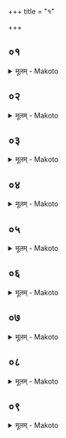+++
title = "१"

+++


## ०१
<details><summary>मूलम् - Makoto</summary>

समुद्रं꣡ वा꣡ एते꣡ प्र꣡तरन्ति ।॥  
ये꣡ संवत्सरा꣡य दीक्षन्ते त꣡स्य तीर्थ꣡म् एव꣡ प्रा꣡यणी꣡यो ऽतिरा꣡त्रस् ती꣡र्थेन हि꣡ प्रस्ना꣡न्ति त꣡द् य꣡त् प्रा꣡यणी꣡यम् अतिरा꣡त्र꣡म् उपय꣡न्ति य꣡था꣡ तीर्थे꣡न समुद्रं꣡ प्रस्ना꣡यु꣡स् ता꣡दृ꣡क्त꣡त् ॥॥
</details>

## ०२
<details><summary>मूलम् - Makoto</summary>

गा꣡ध꣡म् एव꣡ प्रतिष्ठा꣡ चतुर्विꣳश꣡म् अ꣡हः ।॥  
य꣡थोपपक्षदघ्नं꣡ वा꣡ कण्ठदघ्नं꣡ वा꣡ य꣡तो विश्र꣡म्य प्रस्ना꣡न्ति प्रस्ने꣡यो ऽभिप्लवः꣡ प्रस्ने꣡यः पृ꣡ष्ठ्यः ॥॥
</details>

## ०३
<details><summary>मूलम् - Makoto</summary>

गा꣡ध꣡म् एव꣡ प्रतिष्ठा᳡भिजि꣡त् ।॥  
य꣡थोपपक्षदघ्नं꣡ वा꣡ कण्ठदघ्नं꣡ वा꣡ य꣡तो विश्र꣡म्योत्क्रा꣡मन्त्य् ऊरुदघ्न꣡ एव꣡ प्रथमः꣡ स्व꣡रसा꣡मा꣡ जा꣡नुदघ्नो꣡ द्विती꣡यः कुल्फदघ्न꣡स् तृती꣡यो द्वीपः꣡ प्रतिष्ठा꣡ विषुवा꣡न् कुल्फदघ्न꣡ एव꣡ प्रथमो᳡ ऽर्वा꣡क्सा꣡मा꣡ जा꣡नुदघ्नो꣡ द्विती꣡य ऊरुदघ्न꣡स् तृती꣡यः ॥॥
</details>

## ०४
<details><summary>मूलम् - Makoto</summary>

गा꣡ध꣡म् एव꣡ प्रतिष्ठा꣡ विश्वजि꣡त् ।॥  
य꣡थोपपक्षदघ्नं꣡ वा꣡ कण्ठदघ्नं꣡ वा꣡ य꣡तो विश्र꣡म्य प्रस्ना꣡न्ति प्रस्ने꣡यः पृ꣡ष्ठ्यः प्रस्ने꣡यो ऽभिप्लवः꣡ प्रस्ने꣡यो गोआ꣡यु꣡षी प्रस्ने꣡यो दशरा꣡त्रः꣡ ॥॥
</details>

## ०५
<details><summary>मूलम् - Makoto</summary>

गा꣡ध꣡म् एव꣡ प्रतिष्ठा꣡ महा꣡व्रत꣡म् ।॥  
य꣡थोपपक्षदघ्नं꣡ वा꣡ कण्ठदघ्नं꣡ वा꣡ य꣡तो विश्र꣡म्योत्स्ना꣡न्ति तीर्थ꣡म् एवो᳡दयनी꣡यो ऽतिरा꣡त्र꣡स् तीर्थे꣡न ह्य् उ᳡त्स्ना꣡न्ति त꣡द् य꣡द् उदयनी꣡यम् अतिरा꣡त्र꣡म् उपय꣡न्ति य꣡था꣡ तीर्थे꣡न समुद्रं꣡ प्रस्ना꣡य तीर्थे꣡नओत्स्ना꣡यु꣡स् ता꣡दृ꣡क् त꣡त् ॥॥
</details>

## ०६
<details><summary>मूलम् - Makoto</summary>

त꣡द् आ꣡हुः ।॥  
क꣡ति संवत्सर꣡स्या꣡तिरा꣡त्राः꣡ क꣡त्य् अग्निष्टोमाः꣡ क꣡त्य् उक्थ्याः᳡ क꣡ति षोडशिनः꣡ क꣡ति षडहा꣡ इ꣡ति द्वा꣡व् अतिरा꣡त्रौ꣡ ष꣡ट्शतम् अग्निष्टो꣡मा꣡ द्वे꣡ चत्वा꣡रिꣳशे शते꣡ उक्थ्या᳡ना꣡म् इ꣡ति नु꣡ य꣡ उक्थ्या᳡न्त् स्व꣡रसा꣡म्न उपय꣡न्ति ॥॥
</details>

## ०७
<details><summary>मूलम् - Makoto</summary>

अ꣡थ ये᳡ ऽग्निष्टोमा꣡न् ।॥  
द्वा꣡दशशतम् अग्निष्टोमा꣡ द्वे꣡ चतुस्त्रिꣳशे꣡ शते꣡ उक्थ्या᳡नां꣡ द्वा꣡दश षोडशि꣡नः षष्टिः꣡ षडहा꣡ इ꣡ति नु꣡ संवत्सरस्या꣡प्तिः ॥॥
</details>

## ०८
<details><summary>मूलम् - Makoto</summary>

द्वा꣡दश वै꣡ मा꣡साः꣡ संवत्सर꣡स्य ।॥  
ते꣡षा꣡म् एत꣡त् ते꣡ज इन्द्रियं꣡ य꣡त् पृष्था꣡नि त꣡द् य꣡न् मा꣡सि꣡मा꣡सि पृष्था꣡न्य् उपय꣡न्ति मा꣡सश꣡ एव꣡ त꣡त् संवत्सर꣡स्य ते꣡ज आ꣡प्नुवन्त्य् अ꣡थ कथं꣡ त्रयोदश꣡स्य मा꣡सस्य ते꣡ज आ꣡प्नुवन्ती꣡त्य् उप꣡रिष्टा꣡द् विषुव꣡तो विश्वजि꣡तꣳ स꣡र्वपृष्ठम् अग्निष्टोम꣡म् उ꣡पयन्त्य् एव꣡म् उ त्रयोदश꣡स्य मा꣡सस्य ते꣡ज आ꣡प्नुवन्ति ॥॥
</details>

## ०९
<details><summary>मूलम् - Makoto</summary>

एत꣡द् ध स्म वै꣡ त꣡द् विद्वा꣡न् आ꣡ह ।॥  
श्वेत꣡केतुर् आ꣡रुणेयः꣡ संवत्सरा꣡य न्वा꣡ अहं꣡ दीक्षिष्य इ꣡ति तꣳ꣡ ह पितो᳡पे꣡क्ष्योवा꣡च वे꣡त्थ न्वा᳡युष्मन्त् संवत्सर꣡स्य गा꣡धप्रतिष्ठा꣡ इ꣡ति वे꣡दे꣡ति होवा꣡चैत꣡द्ध त꣡द् विद्वा꣡न् उवा꣡च ॥॥
</details>